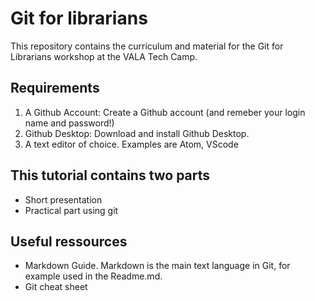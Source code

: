 # Git for librarians

This repository contains the curriculum and material for the Git for Librarians workshop at the VALA Tech Camp.

## Requirements

1. A Github Account: Create a Github account (and remeber your login name and password!)
2. Github Desktop: Download and install Github Desktop.
3. A text editor of choice. Examples are Atom, VScode

## This tutorial contains two parts

-  Short presentation
-  Practical part using git

## Useful ressources

-  Markdown Guide. Markdown is the main text language in Git, for example used in the Readme.md.
-  Git cheat sheet


